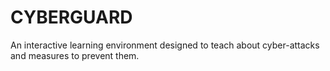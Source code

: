 # CYBERGUARD
An interactive learning environment designed to teach about cyber-attacks and measures to prevent them.
